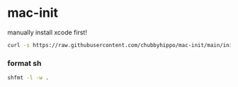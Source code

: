 # mac-init
manually install xcode first!
```sh
curl -s https://raw.githubusercontent.com/chubbyhippo/mac-init/main/init.sh | /usr/bin/env bash
```
### format sh
```sh
shfmt -l -w .
```
